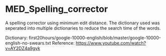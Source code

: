# MED_Spelling_corrector
A spelling corrector using minimum edit distance. The dictionary used was seperated into multiple dictionaries to reduce the search time of the words. 

Dictionary: first20hours/google-10000-english/blob/master/google-10000-english-no-swears.txt
Reference: https://www.youtube.com/watch?v=AY2DZ4a9gyk

